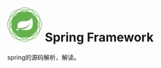 # <img src="src/docs/asciidoc/images/spring-framework.png" width="80" height="80"> Spring Framework

spring的源码解析，解读。
